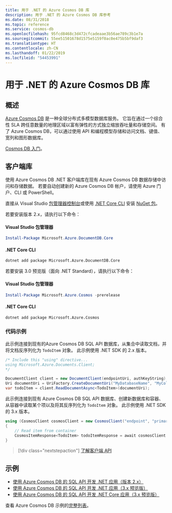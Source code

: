 ```yaml
---
title: 用于 .NET 的 Azure Cosmos DB 库
description: 用于 .NET 的 Azure Cosmos DB 库参考
ms.date: 08/31/2018
ms.topic: reference
ms.service: cosmos-db
ms.openlocfilehash: 95fcd8468c3d472cfcadeaae3b56ae789c3b1e7a
ms.sourcegitcommit: 55ee51501678d1575e5159f0ac0e475b5bf9daf3
ms.translationtype: HT
ms.contentlocale: zh-CN
ms.lasthandoff: 01/22/2019
ms.locfileid: "54453991"
---
```

# <a name="azure-cosmos-db-libraries-for-net"></a>用于 .NET 的 Azure Cosmos DB 库

## <a name="overview"></a>概述

[Azure Cosmos DB](https://docs.microsoft.com/azure/cosmos-db/introduction) 是一种全球分布式多模型数据库服务。 它旨在通过一个综合性 SLA 跨任意数量的地理区域以富有弹性的方式独立缩放吞吐量和存储空间。 有了 Azure Cosmos DB，可以通过使用 API 和编程模型存储和访问文档、键值、宽列和图形数据库。 

[Cosmos DB 入门](https://docs.microsoft.com/azure/cosmos-db/create-sql-api-dotnet)。

## <a name="client-library"></a>客户端库

使用 Azure Cosmos DB .NET 客户端库在现有 Azure Cosmos DB 数据存储中访问和存储数据。 若要自动创建新的 Azure Cosmos DB 帐户，请使用 Azure 门户、CLI 或 PowerShell。

直接从 Visual Studio [包管理器控制台][PackageManager]或使用 [.NET Core CLI][DotNetCLI] 安装 [NuGet 包](https://www.nuget.org/packages/Microsoft.Azure.DocumentDB.Core)。

若要安装版本 2.x，请执行以下命令：

#### <a name="visual-studio-package-manager"></a>Visual Studio 包管理器

```powershell
Install-Package Microsoft.Azure.DocumentDB.Core
```

#### <a name="net-core-cli"></a>.NET Core CLI

```bash
dotnet add package Microsoft.Azure.DocumentDB.Core
```

若要安装 3.0 预览版（面向 .NET Standard），请执行以下命令： 

#### <a name="visual-studio-package-manager"></a>Visual Studio 包管理器

```powershell
Install-Package Microsoft.Azure.Cosmos -prerelease
```

#### <a name="net-core-cli"></a>.NET Core CLI

```bash
dotnet add package Microsoft.Azure.Cosmos
```


### <a name="code-example"></a>代码示例

此示例连接到现有的Azure Cosmos DB SQL API 数据库，从集合中读取文档，并将文档反序列化为 `TodoItem` 对象。 此示例使用 .NET SDK 的 2.x 版本。   

```csharp
/* Include this "using" directive...
using Microsoft.Azure.Documents.Client;
*/

DocumentClient client = new DocumentClient(endpointUri, authKeyString);
Uri documentUri = UriFactory.CreateDocumentUri("MyDatabaseName", "MyCollectionName", "DocumentId");
var todoItem = client.ReadDocumentAsync<TodoItem>(documentUri);
```

此示例连接到现有 Azure Cosmos DB SQL API 数据库、创建新数据库和容器、从容器中读取某个项以及将其反序列化为 `TodoItem` 对象。 此示例使用 .NET SDK 的 3.x 版本。   

```csharp
using (CosmosClient cosmosClient = new CosmosClient("endpoint", "primaryKey"))
{
    // Read item from container
    CosmosItemResponse<TodoItem> todoItemResponse = await cosmosClient.Databases["DatabaseId"].Containers["ContainerId"].Items.ReadItemAsync<TodoItem>("partitionKeyValue", "ItemId");
}
```

> [!div class="nextstepaction"]
> [了解客户端 API](/dotnet/api/overview/azure/cosmosdb/client)

## <a name="samples"></a>示例

* [使用 Azure Cosmos DB 的 SQL API 开发 .NET 应用（版本 2.x）](https://github.com/Azure-Samples/documentdb-dotnet-todo-app/)
* [使用 Azure Cosmos DB 的 SQL API 开发 .NET 应用（3.x 预览版）](https://github.com/Azure-Samples/cosmos-dotnet-todo-app/)
* [使用 Azure Cosmos DB 的 SQL API 开发 .NET Core 应用（3.x 预览版）](https://github.com/Azure-Samples/cosmos-dotnet-core-getting-started)

查看 Azure Cosmos DB 示例的[完整列表](https://azure.microsoft.com/resources/samples/?platform=dotnet&term=cosmosdb)。

[PackageManager]: https://docs.microsoft.com/nuget/tools/package-manager-console
[DotNetCLI]: https://docs.microsoft.com/dotnet/core/tools/dotnet-add-package
